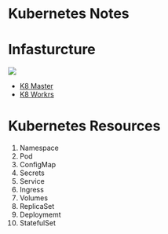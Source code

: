 # Kubernetes Notes

# Infasturcture

<img src="https://i.pinimg.com/originals/3f/87/27/3f87276674fe5e85c8f9d0134d2608bb.png" />

- [K8 Master](./docs/k8_master.md)
- [K8 Workrs](./docs/k8_worker.md)


# Kubernetes Resources
<ol>
    <li>Namespace</li>
    <li>Pod</li>
    <li>ConfigMap</li>
    <li>Secrets</li>
    <li>Service</li>
    <li>Ingress</li>
    <li>Volumes</li>
    <li>ReplicaSet</li>
    <li>Deploymemt</li>
    <li>StatefulSet</li>
</ol>
